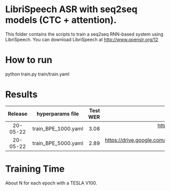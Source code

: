 # LibriSpeech ASR with seq2seq models (CTC + attention).
This folder contains the scripts to train a seq2seq RNN-based system using LibriSpeech.
You can download LibriSpeech at http://www.openslr.org/12

# How to run
python train.py train/train.yaml

# Results
| Release | hyperparams file | Test WER | Model link | GPUs |
|:-------------:|:---------------------------:| -----:| -----:| --------:|
| 20-05-22 | train_BPE_1000.yaml | 3.08 | https://drive.google.com/drive/folders/1SAndjcThdkO-YQF8kvwPOXlQ6LMT71vt?usp=sharing | 1xV100 32GB |
| 20-05-22 | train_BPE_5000.yaml | 2.89 | https://drive.google.com/drive/folders/1kSwdBT8kDhnmTLzrOPDL77LX_Eq-3Tzl?usp=sharing | 1xV100 32GB |


# Training Time
About N for each epoch with a TESLA V100.
